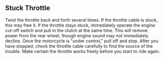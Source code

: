 ## Stuck Throttle
Twist the throttle back and forth several times. If the throttle cable is stuck, this may free it. If the throttle stays stuck, immediately operate the engine cut-off switch and pull in the clutch at the same time. This will remove power from the rear wheel, though engine sound may not immediately decline. Once the motorcycle is "under control," pull off and stop. After you have stopped, check the throttle cable carefully to find the source of the trouble. Make certain the throttle works freely before you start to ride again.